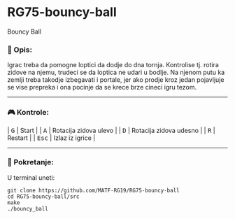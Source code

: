 # RG75-bouncy-ball
Bouncy Ball

### :memo: Opis:
Igrac treba da pomogne loptici da dodje do dna tornja. Kontrolise tj. rotira zidove na njemu, trudeci se da loptica ne udari u bodlje. Na njenom putu ka zemlji treba takodje izbegavati i portale, jer ako prodje kroz jedan pojavljuje se vise prepreka i ona pocinje da se krece brze cineci igru tezom.
___
### :video_game: Kontrole:
| <kbd>G</kbd> | Start |
| <kbd>A</kbd> | Rotacija zidova ulevo | 
| <kbd>D</kbd> | Rotacija zidova udesno |
| <kbd>R</kbd> | Restart |
| <kbd>Esc</kbd> | Izlaz iz igrice |
___
### :wrench: Pokretanje:
U terminal uneti:
```shell
git clone https://github.com/MATF-RG19/RG75-bouncy-ball
cd RG75-bouncy-ball/src
make
./bouncy_ball
```
